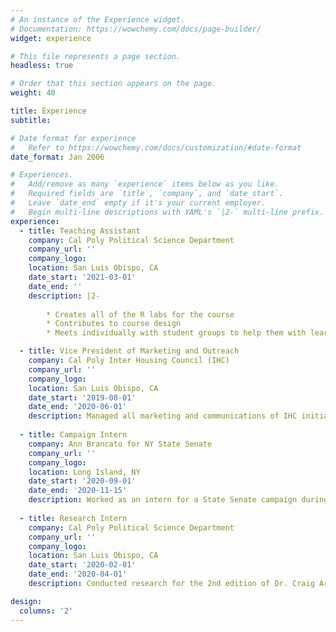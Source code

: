 ```yaml
---
# An instance of the Experience widget.
# Documentation: https://wowchemy.com/docs/page-builder/
widget: experience

# This file represents a page section.
headless: true

# Order that this section appears on the page.
weight: 40

title: Experience
subtitle:

# Date format for experience
#   Refer to https://wowchemy.com/docs/customization/#date-format
date_format: Jan 2006

# Experiences.
#   Add/remove as many `experience` items below as you like.
#   Required fields are `title`, `company`, and `date_start`.
#   Leave `date_end` empty if it's your current employer.
#   Begin multi-line descriptions with YAML's `|2-` multi-line prefix.
experience:
  - title: Teaching Assistant
    company: Cal Poly Political Science Department
    company_url: ''
    company_logo: 
    location: San Luis Obispo, CA
    date_start: '2021-03-01'
    date_end: ''
    description: |2-
 
        * Creates all of the R labs for the course
        * Contributes to course design
        * Meets individually with student groups to help them with learning R for the first time

  - title: Vice President of Marketing and Outreach
    company: Cal Poly Inter Housing Council (IHC)
    company_url: ''
    company_logo: 
    location: San Luis Obispo, CA
    date_start: '2019-08-01'
    date_end: '2020-06-01'
    description: Managed all marketing and communications of IHC initiatives and events and collaborated with Board members to creatively advocate for more than 8,000 residents
        
  - title: Campaign Intern
    company: Ann Brancato for NY State Senate
    company_url: ''
    company_logo: 
    location: Long Island, NY
    date_start: '2020-09-01'
    date_end: '2020-11-15'
    description: Worked as an intern for a State Senate campaign during the 2020 elections. 
    
  - title: Research Intern
    company: Cal Poly Political Science Department
    company_url: ''
    company_logo: 
    location: San Luis Obispo, CA
    date_start: '2020-02-01'
    date_end: '2020-04-01'
    description: Conducted research for the 2nd edition of Dr. Craig Arceneaux's textbook *Democratic Latin America*

design:
  columns: '2'
---
```

